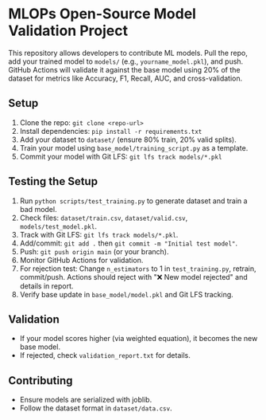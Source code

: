 # MLOPs Open-Source Model Validation Project

This repository allows developers to contribute ML models. Pull the repo, add your trained model to `models/` (e.g., `yourname_model.pkl`), and push. GitHub Actions will validate it against the base model using 20% of the dataset for metrics like Accuracy, F1, Recall, AUC, and cross-validation.

## Setup
1. Clone the repo: `git clone <repo-url>`
2. Install dependencies: `pip install -r requirements.txt`
3. Add your dataset to `dataset/` (ensure 80% train, 20% valid splits).
4. Train your model using `base_model/training_script.py` as a template.
5. Commit your model with Git LFS: `git lfs track models/*.pkl`

## Testing the Setup
1. Run `python scripts/test_training.py` to generate dataset and train a bad model.
2. Check files: `dataset/train.csv`, `dataset/valid.csv`, `models/test_model.pkl`.
3. Track with Git LFS: `git lfs track models/*.pkl`.
4. Add/commit: `git add .` then `git commit -m "Initial test model"`.
5. Push: `git push origin main` (or your branch).
6. Monitor GitHub Actions for validation.
7. For rejection test: Change `n_estimators` to 1 in `test_training.py`, retrain, commit/push. Actions should reject with "❌ New model rejected" and details in report.
8. Verify base update in `base_model/model.pkl` and Git LFS tracking.

## Validation
- If your model scores higher (via weighted equation), it becomes the new base model.
- If rejected, check `validation_report.txt` for details.

## Contributing
- Ensure models are serialized with joblib.
- Follow the dataset format in `dataset/data.csv`.
